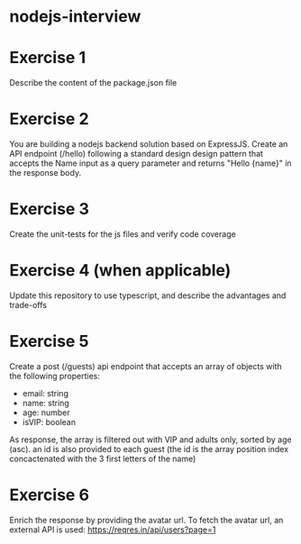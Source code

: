 # nodejs-interview

# Exercise 1

Describe the content of the package.json file

# Exercise 2

You are building a nodejs backend solution based on ExpressJS.
Create an API endpoint (/hello) following a standard design design pattern that accepts the Name input
as a query parameter and returns "Hello {name}" in the response body.

# Exercise 3

Create the unit-tests for the js files and verify code coverage

# Exercise 4 (when applicable)

Update this repository to use typescript, and describe the advantages and trade-offs

# Exercise 5

Create a post (/guests) api endpoint that accepts an array of objects with the following properties:

- email: string
- name: string
- age: number
- isVIP: boolean

As response, the array is filtered out with VIP and adults only, sorted by age (asc).
an id is also provided to each guest (the id is the array position index concactenated with the 3 first letters of the name)

# Exercise 6

Enrich the response by providing the avatar url.
To fetch the avatar url, an external API is used:
https://reqres.in/api/users?page=1
